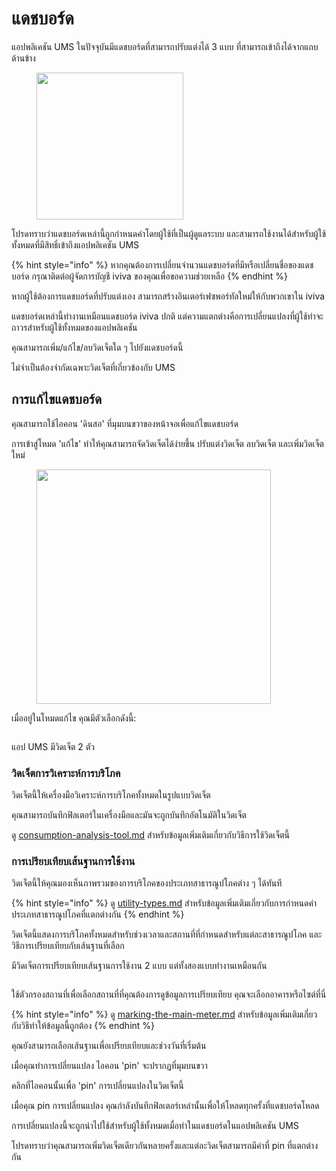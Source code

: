 # แดชบอร์ด

แอปพลิเคชัน UMS ในปัจจุบันมีแดชบอร์ดที่สามารถปรับแต่งได้ 3 แบบ ที่สามารถเข้าถึงได้จากแถบด้านข้าง

<figure><img src="../.gitbook/assets/Screenshot 2025-02-10 at 08.32.47.png" alt="" width="235"><figcaption></figcaption></figure>

โปรดทราบว่าแดชบอร์ดเหล่านี้ถูกกำหนดค่าโดยผู้ใช้ที่เป็นผู้ดูแลระบบ และสามารถใช้งานได้สำหรับผู้ใช้ทั้งหมดที่มีสิทธิ์เข้าถึงแอปพลิเคชัน UMS

{% hint style="info" %}
หากคุณต้องการเปลี่ยนจำนวนแดชบอร์ดที่มีหรือเปลี่ยนชื่อของแดชบอร์ด กรุณาติดต่อผู้จัดการบัญชี iviva ของคุณเพื่อขอความช่วยเหลือ
{% endhint %}

หากผู้ใช้ต้องการแดชบอร์ดที่ปรับแต่งเอง สามารถสร้างอินเตอร์เฟซพอร์ทัลใหม่ให้กับพวกเขาใน iviva

แดชบอร์ดเหล่านี้ทำงานเหมือนแดชบอร์ด iviva ปกติ แต่ความแตกต่างคือการเปลี่ยนแปลงที่ผู้ใช้ทำจะถาวรสำหรับผู้ใช้ทั้งหมดของแอปพลิเคชัน

คุณสามารถเพิ่ม/แก้ไข/ลบวิดเจ็ตใด ๆ ไปยังแดชบอร์ดนี้

ไม่จำเป็นต้องจำกัดเฉพาะวิดเจ็ตที่เกี่ยวข้องกับ UMS



## การแก้ไขแดชบอร์ด

คุณสามารถใช้ไอคอน 'ดินสอ' ที่มุมบนขวาของหน้าจอเพื่อแก้ไขแดชบอร์ด

การเข้าสู่โหมด 'แก้ไข' ทำให้คุณสามารถจัดวิดเจ็ตได้ง่ายขึ้น ปรับแต่งวิดเจ็ต ลบวิดเจ็ต และเพิ่มวิดเจ็ตใหม่



<figure><img src="../.gitbook/assets/Screenshot 2025-01-28 at 21.11.45.png" alt="" width="375"><figcaption></figcaption></figure>



เมื่ออยู่ในโหมดแก้ไข คุณมีตัวเลือกดังนี้:

<figure><img src="../.gitbook/assets/Screenshot 2025-01-28 at 21.13.37.png" alt=""><figcaption></figcaption></figure>



แอป UMS มีวิดเจ็ต 2 ตัว



### วิดเจ็ตการวิเคราะห์การบริโภค

วิดเจ็ตนี้ให้เครื่องมือวิเคราะห์การบริโภคทั้งหมดในรูปแบบวิดเจ็ต

คุณสามารถบันทึกฟิลเตอร์ในเครื่องมือและมันจะถูกบันทึกอัตโนมัติในวิดเจ็ต

ดู [consumption-analysis-tool.md](consumption-analysis-tool.md "mention") สำหรับข้อมูลเพิ่มเติมเกี่ยวกับวิธีการใช้วิดเจ็ตนี้



### การเปรียบเทียบเส้นฐานการใช้งาน

วิดเจ็ตนี้ให้คุณมองเห็นภาพรวมของการบริโภคของประเภทสาธารณูปโภคต่าง ๆ ได้ทันที

{% hint style="info" %}
ดู [utility-types.md](../readme/concepts/utility-types.md "mention") สำหรับข้อมูลเพิ่มเติมเกี่ยวกับการกำหนดค่าประเภทสาธารณูปโภคที่แตกต่างกัน
{% endhint %}

วิดเจ็ตนี้แสดงการบริโภคทั้งหมดสำหรับช่วงเวลาและสถานที่ที่กำหนดสำหรับแต่ละสาธารณูปโภค และวิธีการเปรียบเทียบกับเส้นฐานที่เลือก



มีวิดเจ็ตการเปรียบเทียบเส้นฐานการใช้งาน 2 แบบ แต่ทั้งสองแบบทำงานเหมือนกัน

<figure><img src="../.gitbook/assets/image.png" alt=""><figcaption></figcaption></figure>

ใช้ตัวกรองสถานที่เพื่อเลือกสถานที่ที่คุณต้องการดูข้อมูลการเปรียบเทียบ คุณจะเลือกอาคารหรือไซต์ที่นี่

{% hint style="info" %}
ดู [marking-the-main-meter.md](../getting-started/configuring-the-application/marking-the-main-meter.md "mention") สำหรับข้อมูลเพิ่มเติมเกี่ยวกับวิธีทำให้ข้อมูลนี้ถูกต้อง
{% endhint %}

คุณยังสามารถเลือกเส้นฐานเพื่อเปรียบเทียบและช่วงวันที่เริ่มต้น

เมื่อคุณทำการเปลี่ยนแปลง ไอคอน 'pin' จะปรากฏที่มุมบนขวา

คลิกที่ไอคอนนั้นเพื่อ 'pin' การเปลี่ยนแปลงในวิดเจ็ตนี้

เมื่อคุณ pin การเปลี่ยนแปลง คุณกำลังบันทึกฟิลเตอร์เหล่านั้นเพื่อให้โหลดทุกครั้งที่แดชบอร์ดโหลด

การเปลี่ยนแปลงนี้จะถูกนำไปใช้สำหรับผู้ใช้ทั้งหมดเมื่อทำในแดชบอร์ดในแอปพลิเคชัน UMS

โปรดทราบว่าคุณสามารถเพิ่มวิดเจ็ตเดียวกันหลายครั้งและแต่ละวิดเจ็ตสามารถมีค่าที่ pin ที่แตกต่างกัน